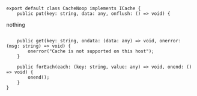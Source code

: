 
```import { ICache } from "./js-dos-cache";

export default class CacheNoop implements ICache {
    public put(key: string, data: any, onflush: () => void) {
```

nothing

```    }

    public get(key: string, ondata: (data: any) => void, onerror: (msg: string) => void) {
        onerror("Cache is not supported on this host");
    }

    public forEach(each: (key: string, value: any) => void, onend: () => void) {
        onend();
    }
}

```


